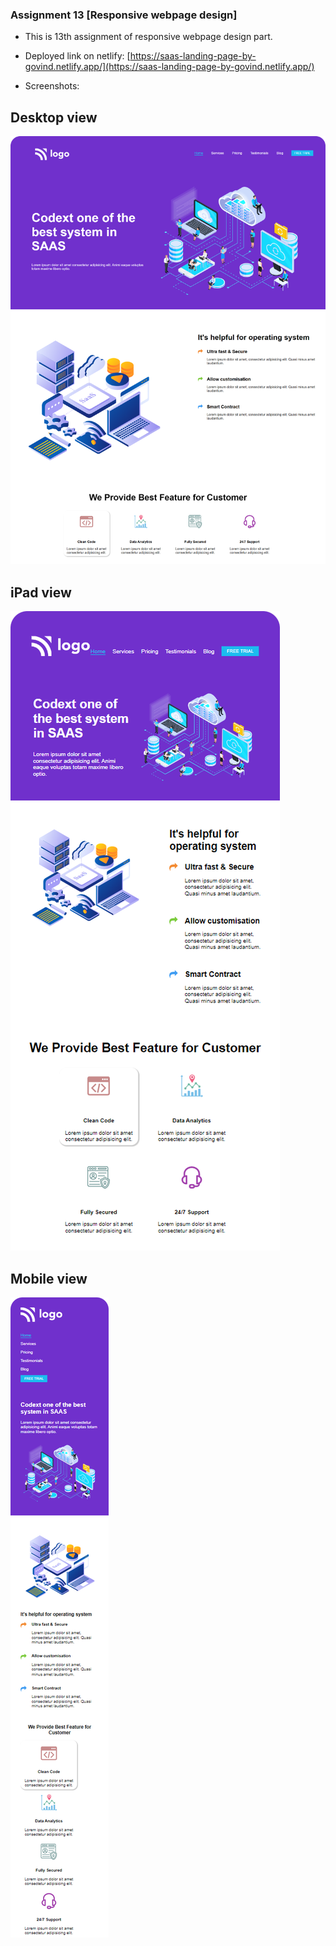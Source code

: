 ### Assignment 13 [Responsive webpage design]

- This is 13th assignment of responsive webpage design part.
- Deployed link on netlify:
  [https://saas-landing-page-by-govind.netlify.app/](https://saas-landing-page-by-govind.netlify.app/)
  
 - Screenshots:
    
 ## Desktop view
    
   ![Snapshot of entire page](https://github.com/govind-magar-999/webpage-assignment-13/blob/main/fullpage-desktop.png)

 ## iPad view
    
   ![Snapshot of entire page](https://github.com/govind-magar-999/webpage-assignment-13/blob/main/fullpage-ipad.png)
   
 ## Mobile view
    
   ![Snapshot of entire page](https://github.com/govind-magar-999/webpage-assignment-13/blob/main/fullpage-mobile.png)
